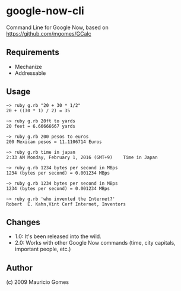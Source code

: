 # google-now-cli #

Command Line for Google Now, based on <https://github.com/mgomes/GCalc>

## Requirements ##

* Mechanize
* Addressable

## Usage ##

	~> ruby g.rb "20 + 30 * 1/2"
	20 + ((30 * 1) / 2) = 35
   
	~> ruby g.rb 20ft to yards
	20 feet = 6.66666667 yards
   
	~> ruby g.rb 200 pesos to euros
	200 Mexican pesos = 11.1106714 Euros

	~> ruby g.rb time in japan
	2:33 AM Monday, February 1, 2016 (GMT+9)    Time in Japan

	~> ruby g.rb 1234 bytes per second in MBps
	1234 (bytes per second) = 0.001234 MBps

	~> ruby g.rb 1234 bytes per second in MBps
	1234 (bytes per second) = 0.001234 MBps

	~> ruby g.rb 'who invented the Internet?'
	Robert  E. Kahn,Vint Cerf Internet, Inventors

## Changes ##

* 1.0: It's been released into the wild.
* 2.0: Works with other Google Now commands (time, city capitals, important people, etc.)

## Author ##

(c) 2009 Mauricio Gomes

